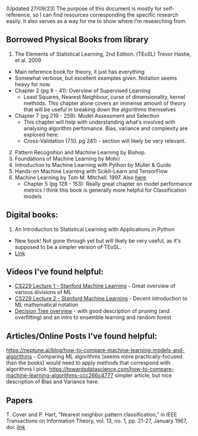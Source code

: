 (Updated 27/09/23)
The purpose of this document is mostly for self-reference, so I can find resources corresponding the specific research easily. It also serves as a way for me to show where I'm researching from.

## Borrowed Physical Books from library
1) The Elements of Statistical Learning, 2nd Edition. (TEoSL) Trevor Hastie, et al. 2009
  - Main reference book for theory, it just has everything
  - Somewhat verbose, but excellent examples given. Notation seems heavy for now.
  - Chapter 2 (pg 9 - 41): Overview of Supervised Learning
    - Least Squares, Nearest Neighbour, curse of dimensionality, kernel methods. This chapter alone covers an immense amount of theory that will be useful in breaking down the algorithms themselves
  - Chapter 7 (pg 219 - 259): Model Assessment and Selection
    - This chapter will help with understanding what's involved with analysing algorithm perfomance. Bias, variance and complexity are explored here.
    - Cross-Validation (7.10. pg 241) - section will likely be very relevant.
2) Pattern Recognition and Machine Learning by Bishop. 
3) Foundations of Machine Learning by Mohri
4) Introduction to Machine Learning with Python by Muller & Guido
5) Hands-on Machine Learning with Scikit-Learn and TensorFlow
6) Machine Learning by Tom M. Mitchell. 1997.
  Also [here](https://www.cs.cmu.edu/~tom/files/MachineLearningTomMitchell.pdf)
    - Chapter 5 (pg 128 - 153): Really great chapter on model performance metrics
  I think this book is generally more helpful for Classification models

 ## Digital books:
1) An Introduction to Statistical Learning with Applications in Python
  - New book! Not gone through yet but will likely be very useful, as it's supposed to be a simpler version of TEoSL.
  - [Link](https://hastie.su.domains/ISLP/ISLP_website.pdf)

## Videos I've found helpful:
   - [CS229 Lecture 1 - Stanford Machine Learning](https://youtu.be/jGwO_UgTS7I?si=TcRudZ_jwvuylEkv)
    - Great overview of various divisions of ML
   - [CS229 Lecture 2 - Stanford Machine Learning](https://youtu.be/4b4MUYve_U8?si=GvrB1HdXNJ66JWNE)
    - Decent introduction to ML mathematical notation
   - [Decision Tree overview](https://www.youtube.com/watch?v=JcI5E2Ng6r4)
    - with good description of pruning (and overfitting) and an intro to ensemble learning and random forest

## Articles/Online Posts I've found helpful:
  https://neptune.ai/blog/how-to-compare-machine-learning-models-and-algorithms - Comparing ML algorithms (seems more practically-focused than the books) would need to apply methods that correspond with algorithms I pick.
  https://towardsdatascience.com/how-to-compare-machine-learning-algorithms-ccc266c4777 simpler article, but nice description of Bias and Variance here.

## Papers
T. Cover and P. Hart, "Nearest neighbor pattern classification," in IEEE Transactions on Information Theory, vol. 13, no. 1, pp. 21-27, January 1967, doi: [link](10.1109/TIT.1967.1053964)
